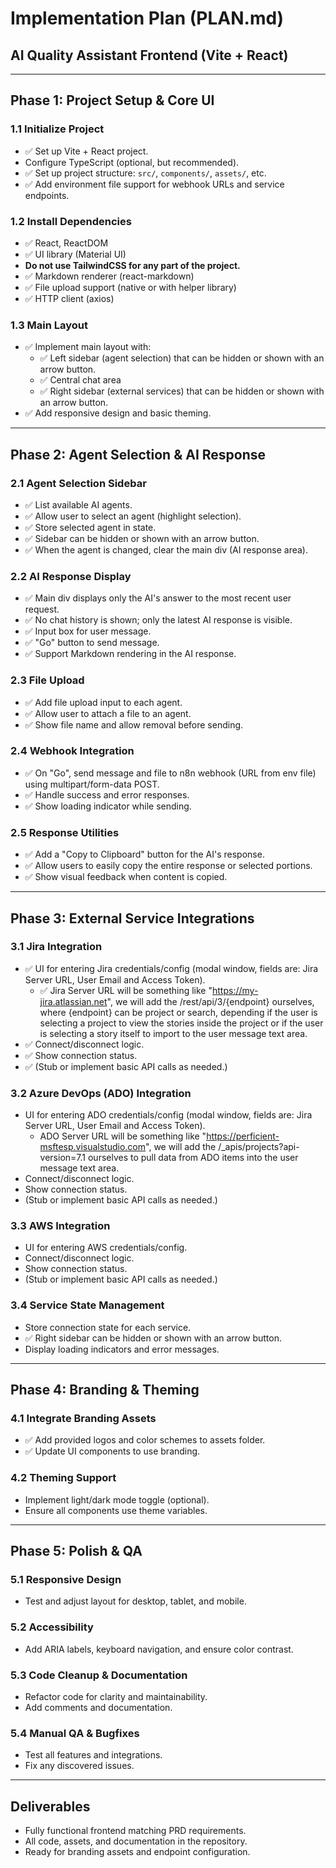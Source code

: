 # Implementation Plan (PLAN.md)
## AI Quality Assistant Frontend (Vite + React)

---

## Phase 1: Project Setup & Core UI

### 1.1 Initialize Project
- ✅ Set up Vite + React project.
- Configure TypeScript (optional, but recommended).
- ✅ Set up project structure: `src/`, `components/`, `assets/`, etc.
- ✅ Add environment file support for webhook URLs and service endpoints.

### 1.2 Install Dependencies
- ✅ React, ReactDOM
- ✅ UI library (Material UI)
- **Do not use TailwindCSS for any part of the project.**
- ✅ Markdown renderer (react-markdown)
- ✅ File upload support (native or with helper library)
- ✅ HTTP client (axios)

### 1.3 Main Layout
- ✅ Implement main layout with:
  - ✅ Left sidebar (agent selection) that can be hidden or shown with an arrow button.
  - ✅ Central chat area
  - ✅ Right sidebar (external services) that can be hidden or shown with an arrow button.
- ✅ Add responsive design and basic theming.

---

## Phase 2: Agent Selection & AI Response

### 2.1 Agent Selection Sidebar
- ✅ List available AI agents.
- ✅ Allow user to select an agent (highlight selection).
- ✅ Store selected agent in state.
- ✅ Sidebar can be hidden or shown with an arrow button.
- ✅ When the agent is changed, clear the main div (AI response area).

### 2.2 AI Response Display
- ✅ Main div displays only the AI's answer to the most recent user request.
- ✅ No chat history is shown; only the latest AI response is visible.
- ✅ Input box for user message.
- ✅ "Go" button to send message.
- ✅ Support Markdown rendering in the AI response.

### 2.3 File Upload
- ✅ Add file upload input to each agent.
- ✅ Allow user to attach a file to an agent.
- ✅ Show file name and allow removal before sending.

### 2.4 Webhook Integration
- ✅ On "Go", send message and file to n8n webhook (URL from env file) using multipart/form-data POST.
- ✅ Handle success and error responses.
- ✅ Show loading indicator while sending.

### 2.5 Response Utilities
- ✅ Add a "Copy to Clipboard" button for the AI's response.
- ✅ Allow users to easily copy the entire response or selected portions.
- ✅ Show visual feedback when content is copied.

---

## Phase 3: External Service Integrations

### 3.1 Jira Integration
- ✅ UI for entering Jira credentials/config (modal window, fields are: Jira Server URL, User Email and Access Token).
  - ✅ Jira Server URL will be something like "https://my-jira.atlassian.net", we will add the /rest/api/3/{endpoint} ourselves, where {endpoint} can be project or search, depending if the user is selecting a project to view the stories inside the project or if the user is selecting a story itself to import to the user message text area.
- ✅ Connect/disconnect logic.
- ✅ Show connection status.
- ✅ (Stub or implement basic API calls as needed.)

### 3.2 Azure DevOps (ADO) Integration
- UI for entering ADO credentials/config (modal window, fields are: Jira Server URL, User Email and Access Token).
  - ADO Server URL will be something like "https://perficient-msftesp.visualstudio.com", we will add the /_apis/projects?api-version=7.1 ourselves to pull data from ADO items into the user message text area.
- Connect/disconnect logic.
- Show connection status.
- (Stub or implement basic API calls as needed.)

### 3.3 AWS Integration
- UI for entering AWS credentials/config.
- Connect/disconnect logic.
- Show connection status.
- (Stub or implement basic API calls as needed.)

### 3.4 Service State Management
- Store connection state for each service.
- ✅ Right sidebar can be hidden or shown with an arrow button.
- Display loading indicators and error messages.

---

## Phase 4: Branding & Theming

### 4.1 Integrate Branding Assets
- ✅ Add provided logos and color schemes to assets folder.
- ✅ Update UI components to use branding.

### 4.2 Theming Support
- Implement light/dark mode toggle (optional).
- Ensure all components use theme variables.

---

## Phase 5: Polish & QA

### 5.1 Responsive Design
- Test and adjust layout for desktop, tablet, and mobile.

### 5.2 Accessibility
- Add ARIA labels, keyboard navigation, and ensure color contrast.

### 5.3 Code Cleanup & Documentation
- Refactor code for clarity and maintainability.
- Add comments and documentation.

### 5.4 Manual QA & Bugfixes
- Test all features and integrations.
- Fix any discovered issues.

---

## Deliverables

- Fully functional frontend matching PRD requirements.
- All code, assets, and documentation in the repository.
- Ready for branding assets and endpoint configuration.
